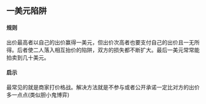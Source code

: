## 一美元陷阱

#### 规则

出价最高者以自己的出价赢得一美元，但出价次高者也要支付自己的出价且一无所得。后者使二人落入相互抬价的陷阱，双方的损失都不断扩大。最后一美元常常能拍卖到几十美元。

#### 启示

最常见的就是商家打价格战。解决方法就是不参与或者公开承诺一定比对方的出价多一点点(类似胆小鬼博弈)
